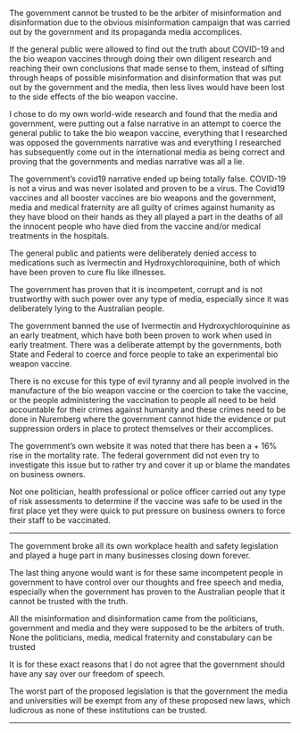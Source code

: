 The government cannot be trusted to be the arbiter of misinformation and disinformation due
to the obvious misinformation campaign that was carried out by the government and its
propaganda media accomplices.

If the general public were allowed to find out the truth about COVID-19 and the bio weapon
vaccines through doing their own diligent research and reaching their own conclusions that
made sense to them, instead of sifting through heaps of possible misinformation and
disinformation that was put out by the government and the media, then less lives would have
been lost to the side effects of the bio weapon vaccine.

I chose to do my own world-wide research and found that the media and government, were
putting out a false narrative in an attempt to coerce the general public to take the bio weapon
vaccine, everything that I researched was opposed the governments narrative was and
everything I researched has subsequently come out in the international media as being correct
and proving that the governments and medias narrative was all a lie.

The government’s covid19 narrative ended up being totally false. COVID-19 is not a virus
and was never isolated and proven to be a virus. The Covid19 vaccines and all booster
vaccines are bio weapons and the government, media and medical fraternity are all guilty of
crimes against humanity as they have blood on their hands as they all played a part in the
deaths of all the innocent people who have died from the vaccine and/or medical treatments
in the hospitals.

The general public and patients were deliberately denied access to medications such as
Ivermectin and Hydroxychloroquinine, both of which have been proven to cure flu like
illnesses.

The government has proven that it is incompetent, corrupt and is not trustworthy with such
power over any type of media, especially since it was deliberately lying to the Australian
people.

The government banned the use of Ivermectin and Hydroxychloroquinine as an early
treatment, which have both been proven to work when used in early treatment.
There was a deliberate attempt by the governments, both State and Federal to coerce and
force people to take an experimental bio weapon vaccine.

There is no excuse for this type of evil tyranny and all people involved in the manufacture of
the bio weapon vaccine or the coercion to take the vaccine, or the people administering the
vaccination to people all need to be held accountable for their crimes against humanity and
these crimes need to be done in Nuremberg where the government cannot hide the evidence
or put suppression orders in place to protect themselves or their accomplices.

The government’s own website it was noted that there has been a + 16% rise in the mortality
rate. The federal government did not even try to investigate this issue but to rather try and
cover it up or blame the mandates on business owners.

Not one politician, health professional or police officer carried out any type of risk
assessments to determine if the vaccine was safe to be used in the first place yet they were
quick to put pressure on business owners to force their staff to be vaccinated.


-----

The government broke all its own workplace health and safety legislation and played a huge
part in many businesses closing down forever.

The last thing anyone would want is for these same incompetent people in government to
have control over our thoughts and free speech and media, especially when the government
has proven to the Australian people that it cannot be trusted with the truth.

All the misinformation and disinformation came from the politicians, government and media
and they were supposed to be the arbiters of truth. None the politicians, media, medical
fraternity and constabulary can be trusted

It is for these exact reasons that I do not agree that the government should have any say over
our freedom of speech.

The worst part of the proposed legislation is that the government the media and universities
will be exempt from any of these proposed new laws, which ludicrous as none of these
institutions can be trusted.


-----

